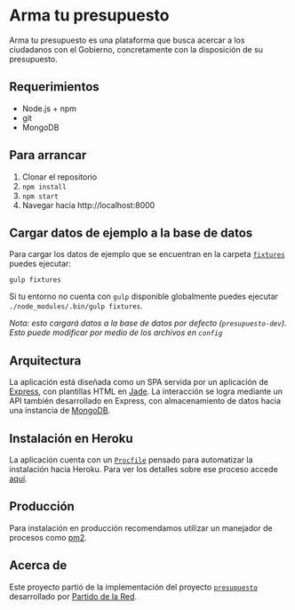 # Arma tu presupuesto

Arma tu presupuesto es una plataforma que busca acercar a los ciudadanos con el Gobierno,
concretamente con la disposición de su presupuesto.

## Requerimientos

* Node.js + npm
* git
* MongoDB

## Para arrancar

1. Clonar el repositorio
2. `npm install`
3. `npm start`
4. Navegar hacia http://localhost:8000

## Cargar datos de ejemplo a la base de datos

Para cargar los datos de ejemplo que se encuentran en la carpeta
[`fixtures`](fixtures) puedes ejecutar:

`gulp fixtures`

Si tu entorno no cuenta con `gulp` disponible globalmente puedes ejecutar
`./node_modules/.bin/gulp fixtures`.

*Nota: esto cargará datos a la base de datos por defecto (`presupuesto-dev`). Esto
puede modificar por medio de los archivos en `config`*

## Arquitectura

La aplicación está diseñada como un SPA servida por un aplicación de [Express](https://expressjs.com/),
con plantillas HTML en [Jade](https://pugjs.org/api/getting-started.html). La interacción
se logra mediante un API también desarrollado en Express, con almacenamiento de datos
hacia una instancia de [MongoDB](https://www.mongodb.com/).

## Instalación en Heroku

La aplicación cuenta con un [`Procfile`](Procfile) pensado para automatizar la instalación
hacia Heroku. Para ver los detalles sobre ese proceso accede
[aquí](https://devcenter.heroku.com/articles/getting-started-with-nodejs#introduction).

## Producción

Para instalación en producción recomendamos utilizar un manejador de procesos como
[pm2](https://github.com/Unitech/pm2).

## Acerca de

Este proyecto partió de la implementación del proyecto [`presupuesto`](https://github.com/PartidoDeLaRed/presupuesto)
desarrollado por [Partido de la Red](http://partidodelared.org/).
